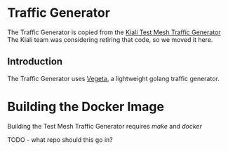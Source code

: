 # Traffic Generator #
The Traffic Generator is copied from the [Kiali Test Mesh Traffic Generator](https://github.com/kiali/kiali-test-mesh/) 
The Kiali team was considering retiring that code, so we moved it here.

## Introduction
The Traffic Generator uses [Vegeta](https://github.com/tsenart/vegeta), a lightweight golang traffic generator.

# Building the Docker Image
Building the Test Mesh Traffic Generator requires *make* and *docker*

TODO - what repo should this go in?


